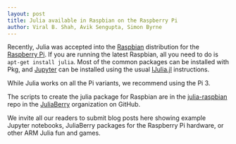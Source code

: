 ```yaml
---
layout: post
title: Julia available in Raspbian on the Raspberry Pi
author: Viral B. Shah, Avik Sengupta, Simon Byrne
---
```


Recently, Julia was accepted into the [Raspbian](https://www.raspberrypi.org/downloads/raspbian/) distribution for the [Raspberry Pi](https://raspberrypi.org). If you are running the latest Raspbian, all you need to do is `apt-get install julia`. Most of the common packages can be installed with Pkg, and [Jupyter](http://jupyter.org) can be installed using the usual [IJulia.jl](https://github.com/JuliaLang/IJulia.jl) instructions.

While Julia works on all the Pi variants, we recommend using the Pi 3.

The scripts to create the julia package for Raspbian are in the [julia-raspbian](https://github.com/JuliaBerry/julia-raspbian) repo in the [JuliaBerry](https://github.com/JuliaBerry) organization on GitHub.

We invite all our readers to submit blog posts here showing example Jupyter notebooks, JuliaBerry packages for the Raspberry Pi hardware, or other ARM Julia fun and games.

